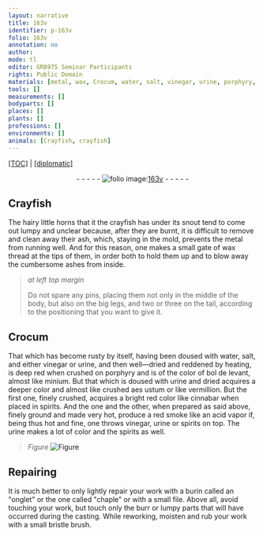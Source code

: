 ```yaml
---
layout: narrative
title: 163v
identifier: p-163v
folio: 163v
annotation: no
author:
mode: tl
editor: GR8975 Seminar Participants
rights: Public Domain
materials: [metal, wax, Crocum, water, salt, vinegar, urine, porphyry, bol de levant, minium, aes ustum, vermillion, cinnabar, spirits, bristle]
tools: []
measurements: []
bodyparts: []
places: []
plants: []
professions: []
environments: []
animals: [Crayfish, crayfish]
---
```


<p><a href="{{ site.baseurl }}/translation/">[TOC]</a> | <a href="{{ site.baseurl }}/_texts/p-163v_tc.md/">[diplomatic]</a></p><div class="folio" align="center">- - - - - <a href="http://gallica.bnf.fr/ark:/12148/btv1b10500001g/f332.image" target="_blank"><img src="https://cu-mkp.github.io/2017-workshop-edition/assets/photo-icon.png" alt="folio image: " style="display:inline-block; margin-bottom:-3px;"/>163v</a> - - - - - </div>  
  

## <span class="al">Crayfish</span>

 
The hairy little horns that it <span class="sup">the <span class="al">crayfish</span></span> has under its snout tend to come out lumpy and unclear because, after they are burnt, it is difficult to remove and clean away their ash, which, staying in the mold, prevents the <span class="m">metal</span> from running well. And for this reason, one makes a small gate of <span class="m">wax</span> thread at the tips of them, in order both to hold them up and to blow away the cumbersome ashes from inside.
 
> *at left top margin*
> 
> 
> Do not spare any pins, placing them not only in the middle of the body, but also on the big legs, and two or three on the tail, according to the positioning that you want to give it.
 
 
  

## <span class="m">Crocum</span>

 
That which has become rusty by itself, having been doused with <span class="m">water</span>, <span class="m">salt</span>, and either <span class="m">vinegar</span> or <span class="m">urine</span>, and then well—dried and reddened by heating, is deep red when crushed on <span class="m">porphyry</span> and is of the color of <span class="m">bol de levant</span>, almost like <span class="m">minium</span>. But that which is doused with <span class="m">urine</span> and dried acquires a deeper color and almost like crushed <span class="m">aes ustum</span> or like <span class="m">vermillion</span>. But the first one, finely crushed, acquires a bright red color like <span class="m">cinnabar</span> when placed in <span class="m">spirits</span>. And the one and the other, when prepared as said above, finely ground and made very hot, produce a red smoke like an acid vapor if, being thus hot and fine, one throws <span class="m">vinegar</span>, <span class="m">urine</span> or <span class="m">spirits</span> on top. The <span class="m">urine</span> makes a lot of color and the <span class="m">spirits</span> as well.
 
> *Figure*
> <a href="https://drive.google.com/open?id=0B9-oNrvWdlO5anJvd0FQQ3BkRFE" target="_blank"><img src="https://cu-mkp.github.io/GR8975-edition/assets/photo-icon.png" alt="Figure" style="display:inline-block; margin-bottom:-3px;"/></a>
 
 
  

## Repairing

 
It is much better to only lightly repair your work with a burin called an "onglet" or the one called "chaple" or with a small file. Above all, avoid touching your work, but touch only the burr or lumpy parts that will have occurred during the casting. While reworking, moisten and rub your work with a small <span class="m">bristle</span> brush.
 
